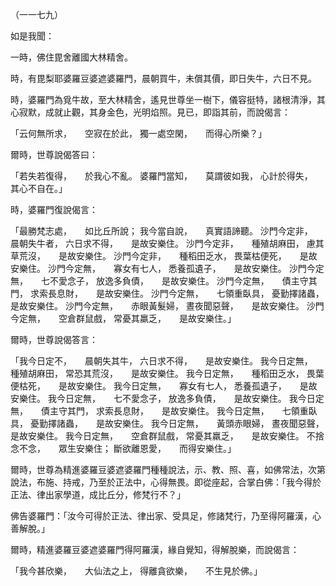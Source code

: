 （一一七九）

如是我聞：

一時，佛住毘舍離國大林精舍。

時，有毘梨耶婆羅豆婆遮婆羅門，晨朝買牛，未償其價，即日失牛，六日不見。

時，婆羅門為覓牛故，至大林精舍，遙見世尊坐一樹下，儀容挺特，諸根清淨，其心寂默，成就止觀，其身金色，光明焰照。見已，即詣其前，而說偈言：

「云何無所求，　　空寂在於此，
獨一處空閑，　　而得心所樂？」

爾時，世尊說偈答曰：

「若失若復得，　　於我心不亂。
婆羅門當知，　　莫謂彼如我，
心計於得失，　　其心不自在。」

時，婆羅門復說偈言：

「最勝梵志處，　　如比丘所說；
我今當自說，　　真實語諦聽。
沙門今定非，　　晨朝失牛者，
六日求不得，　　是故安樂住。
沙門今定非，　　種殖胡麻田，
慮其草荒沒，　　是故安樂住。
沙門今定非，　　種稻田乏水，
畏葉枯便死，　　是故安樂住。
沙門今定無，　　寡女有七人，
悉養孤遺子，　　是故安樂住。
沙門今定無，　　七不愛念子，
放逸多負債，　　是故安樂住。
沙門今定無，　　債主守其門，
求索長息財，　　是故安樂住。
沙門今定無，　　七領重臥具，
憂勤擇諸蟲，　　是故安樂住。
沙門今定無，　　赤眼黃髮婦，
晝夜聞惡聲，　　是故安樂住。
沙門今定無，　　空倉群鼠戲，
常憂其羸乏，　　是故安樂住。」

爾時，世尊說偈答言：

「我今日定不，　　晨朝失其牛，
六日求不得，　　是故安樂住。
我今日定無，　　種殖胡麻田，
常恐其荒沒，　　是故安樂住。
我今日定無，　　種稻田乏水，
畏葉便枯死，　　是故安樂住。
我今日定無，　　寡女有七人，
悉養孤遺子，　　是故安樂住。
我今日定無，　　七不愛念子，
放逸多負債，　　是故安樂住。
我今日定無，　　債主守其門，
求索長息財，　　是故安樂住。
我今日定無，　　七領重臥具，
憂勤擇諸蟲，　　是故安樂住。
我今日定無，　　黃頭赤眼婦，
晝夜聞惡聲，　　是故安樂住。
我今日定無，　　空倉群鼠戲，
常憂其羸乏，　　是故安樂住。
不捨念不念，　　眾生安樂住；
斷欲離恩愛，　　而得安樂住。」

爾時，世尊為精進婆羅豆婆遮婆羅門種種說法，示、教、照、喜，如佛常法，次第說法，布施、持戒，乃至於正法中，心得無畏。即從座起，合掌白佛：「我今得於正法、律出家學道，成比丘分，修梵行不？」

佛告婆羅門：「汝今可得於正法、律出家、受具足，修諸梵行，乃至得阿羅漢，心善解脫。」

爾時，精進婆羅豆婆遮婆羅門得阿羅漢，緣自覺知，得解脫樂，而說偈言：

「我今甚欣樂，　　大仙法之上，
得離貪欲樂，　　不生見於佛。」




